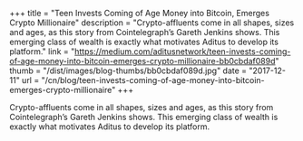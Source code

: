 +++
title = "Teen Invests Coming of Age Money into Bitcoin, Emerges Crypto Millionaire"
description = "Crypto-affluents come in all shapes, sizes and ages, as this story from Cointelegraph’s Gareth Jenkins shows. This emerging class of wealth is exactly what motivates Aditus to develop its platform."
link = "https://medium.com/aditusnetwork/teen-invests-coming-of-age-money-into-bitcoin-emerges-crypto-millionaire-bb0cbdaf089d"
thumb = "/dist/images/blog-thumbs/bb0cbdaf089d.jpg"
date = "2017-12-11"
url = "/cn/blog/teen-invests-coming-of-age-money-into-bitcoin-emerges-crypto-millionaire"
+++

Crypto-affluents come in all shapes, sizes and ages, as this story from Cointelegraph’s Gareth Jenkins shows. This emerging class of wealth is exactly what motivates Aditus to develop its platform.